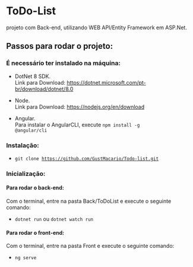 # ToDo-List

projeto com Back-end, utilizando WEB API/Entity Framework em ASP.Net.

## Passos para rodar o projeto:


### É necessário ter instalado na máquina: 
* DotNet 8 SDK.\
Link para Download: https://dotnet.microsoft.com/pt-br/download/dotnet/8.0

* Node.\
Link para Download: https://nodejs.org/en/download

* Angular.\
Para instalar o AngularCLI, execute <code>npm install -g @angular/cli</code>


### Instalação:
* <code>git clone https://github.com/GustMacario/Todo-list.git</code>

### Inicialização:
#### Para rodar o back-end:
Com o terminal, entre na pasta Back/ToDoList e execute o seguinte comando: 
* <code>dotnet run</code> ou <code>dotnet watch run</code>

#### Para rodar o front-end:
Com o terminal, entre na pasta Front e execute o seguinte comando:
* <code>ng serve</code>
